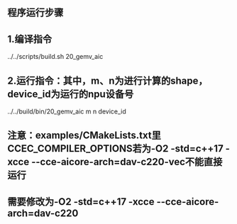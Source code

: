 ## 程序运行步骤

## 1.编译指令 
../../scripts/build.sh 20_gemv_aic
## 2.运行指令：其中，m、n为进行计算的shape，device_id为运行的npu设备号
../../build/bin/20_gemv_aic m n device_id

## 注意：examples/CMakeLists.txt里CCEC_COMPILER_OPTIONS若为-O2 -std=c++17 -xcce --cce-aicore-arch=dav-c220-vec不能直接运行
## 需要修改为-O2 -std=c++17 -xcce --cce-aicore-arch=dav-c220